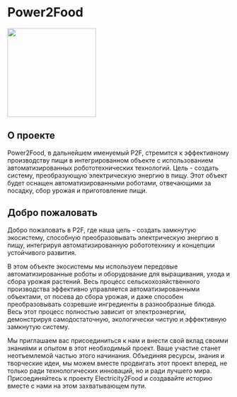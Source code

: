 # Power2Food

<img src="https://github.com/KL-RA/Electricity2Food/assets/19252069/67edd3be-34f5-47bf-9b48-f68a427a045a" width="200" height="200">

## О проекте

Power2Food, в дальнейшем именуемый P2F, стремится к эффективному производству пищи в интегрированном объекте с использованием автоматизированных робототехнических технологий. Цель - создать систему, преобразующую электрическую энергию в пищу. Этот объект будет оснащен автоматизированными роботами, отвечающими за посадку, сбор урожая и приготовление пищи.

## Добро пожаловать

Добро пожаловать в P2F, где наша цель - создать замкнутую экосистему, способную преобразовывать электрическую энергию в пищу, интегрируя автоматизированную робототехнику и концепции устойчивого развития.

В этом объекте экосистемы мы используем передовые автоматизированные роботы и оборудование для выращивания, ухода и сбора урожая растений. Весь процесс сельскохозяйственного производства эффективно управляется автоматизированными объектами, от посева до сбора урожая, и даже способен преобразовывать созревшие ингредиенты в разнообразные блюда. Весь этот процесс полностью зависит от электроэнергии, демонстрируя самодостаточную, экологически чистую и эффективную замкнутую систему.

Мы приглашаем вас присоединиться к нам и внести свой вклад своими знаниями и опытом в этот необходимый проект. Ваше участие станет неотъемлемой частью этого начинания. Объединяя ресурсы, знания и творческие идеи, мы можем вместе продвигать этот проект вперед, не только ради технологических инноваций, но и ради лучшего мира. Присоединяйтесь к проекту Electricity2Food и создавайте историю вместе с нами на этом захватывающем пути.
